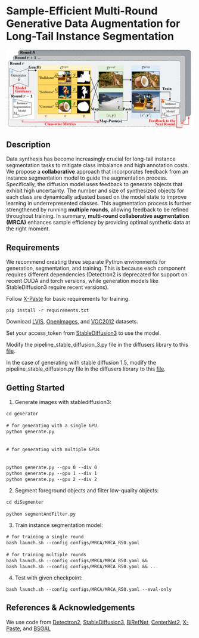 # Sample-Efficient Multi-Round Generative Data Augmentation for Long-Tail Instance Segmentation

![MRCA](assets/overview.png)

## Description

Data synthesis has become increasingly crucial for long-tail instance segmentation tasks to mitigate class imbalance and high annotation costs. We propose a **collaborative** approach that incorporates feedback from an instance segmentation model to guide the augmentation process. Specifically, the diffusion model uses feedback to generate objects that exhibit high uncertainty. The number and size of synthesized objects for each class are dynamically adjusted based on the model state to improve learning in underrepresented classes. This augmentation process is further strengthened by running **multiple rounds**, allowing feedback to be refined throughout training. In summary, **multi-round collaborative augmentation (MRCA)** enhances sample efficiency by providing optimal synthetic data at the right moment. 

## Requirements
We recommend creating three separate Python environments for generation, segmentation, and training.
This is because each component requires different dependencies (Detectron2 is deprecated for support on recent CUDA and torch versions, while generation models like StableDiffusion3 require recent versions).

Follow [X-Paste](https://github.com/yoctta/XPaste) for basic requirements for training.

```
pip install -r requirements.txt
```
Download [LVIS](https://www.lvisdataset.org/dataset), [OpenImages](https://storage.googleapis.com/openimages/web/visualizer/index.html), and [VOC2012](http://host.robots.ox.ac.uk/pascal/VOC/voc2012/) datasets.


Set your access_token from [StableDiffusion3](https://huggingface.co/stabilityai/stable-diffusion-3-medium) to use the model.


Modify the pipeline_stable_diffusion_3.py file in the diffusers library to this [file](https://github.com/kaist-dmlab/MRCA/blob/main/generator/guided_diffusion/pipeline_stable_diffusion_3.py).


In the case of generating with stable diffusion 1.5, modify the pipeline_stable_diffusion.py file in the diffusers library to this [file](https://github.com/kaist-dmlab/MRCA/blob/main/generator/guided_diffusion/pipeline_stable_diffusion.py). 



## Getting Started 


1. Generate images with stablediffusion3:  

```
cd generator

# for generating with a single GPU
python generate.py


# for generating with multiple GPUs 


python generate.py --gpu 0 --div 0 
python generate.py --gpu 1 --div 1 
python generate.py --gpu 2 --div 2 

```


2. Segment foreground objects and filter low-quality objects:
```
cd diSegmenter

python segmentAndFilter.py
```


3. Train instance segmentation model:
```
# for training a single round
bash launch.sh --config configs/MRCA/MRCA_R50.yaml 

# for training multiple rounds
bash launch.sh --config configs/MRCA/MRCA_R50.yaml &&
bash launch.sh --config configs/MRCA/MRCA_R50.yaml && ...

```



4. Test with given checkpoint:
```
bash launch.sh --config configs/MRCA/MRCA_R50.yaml --eval-only

```



## References & Acknowledgements
We use code from
[Detectron2](https://github.com/facebookresearch/detectron2),
[StableDiffusion3](https://huggingface.co/stabilityai/stable-diffusion-3-medium),
[BiRefNet](https://github.com/ZhengPeng7/BiRefNet),
[CenterNet2](https://github.com/xingyizhou/CenterNet2),
[X-Paste](https://github.com/yoctta/XPaste), and
[BSGAL](https://github.com/aim-uofa/DiverGen/tree/main/BSGAL)


